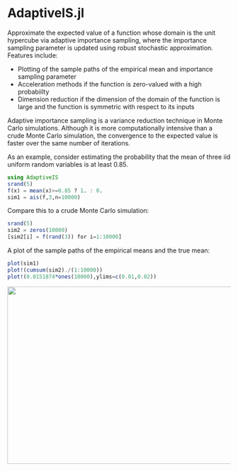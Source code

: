 # AdaptiveIS.jl

Approximate the expected value of a function whose domain is the unit hypercube via adaptive importance sampling, where the importance sampling parameter is updated using robust stochastic approximation. Features include:
* Plotting of the sample paths of the empirical mean and importance sampling parameter
* Acceleration methods if the function is zero-valued with a high probabiilty
* Dimension reduction if the dimension of the domain of the function is large and the function is symmetric with respect to its inputs

Adaptive importance sampling is a variance reduction technique in Monte Carlo simulations. Although it is more computationally intensive than a crude Monte Carlo simulation, the convergence to the expected value is faster over the same number of iterations.

As an example, consider estimating the probability that the mean of three iid uniform random variables is at least 0.85.

```julia
using AdaptiveIS
srand(5)
f(x) = mean(x)>=0.85 ? 1. : 0.
sim1 = ais(f,3,n=10000)
```

Compare this to a crude Monte Carlo simulation:

```julia
srand(5)
sim2 = zeros(10000)
[sim2[i] = f(rand(3)) for i=1:10000]
```

A plot of the sample paths of the empirical means and the true mean:

```julia
plot(sim1)
plot!(cumsum(sim2)./(1:10000))
plot!(0.0151874*ones(10000),ylims=c(0.01,0.02))
```

<img src=https://github.com/EdgyEggplant/AdaptiveIS.jl/raw/master/images/means.png width=600 height=400>
